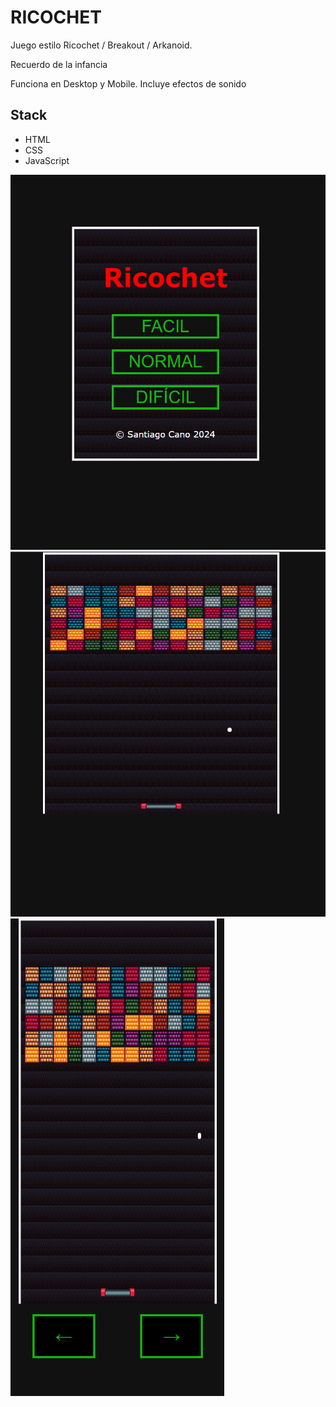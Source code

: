 # RICOCHET

Juego estilo Ricochet / Breakout / Arkanoid.

Recuerdo de la infancia

Funciona en Desktop y Mobile. Incluye efectos de sonido

## Stack

- HTML
- CSS
- JavaScript

![alt text](image.png)
![alt text](image-1.png)
![alt text](image-2.png)
